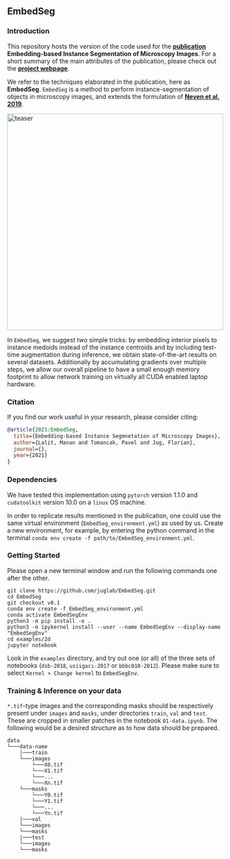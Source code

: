 ## EmbedSeg 

### Introduction
This repository hosts the version of the code used for the **[publication]()** **Embedding-based Instance Segmentation of Microscopy Images**. For a short summary of the main attributes of the publication, please check out the **[project webpage]()**.

We refer to the techniques elaborated in the publication, here as **EmbedSeg**. `EmbedSeg` is a method to perform instance-segmentation of objects in microscopy images, and extends the formulation of **[Neven et al, 2019](https://arxiv.org/abs/1906.11109)**. 

<img src="https://mlbyml.github.io/EmbedSeg_RC/images/teaser/train_images_painted.gif" alt="teaser" width="500"/>


In `EmbedSeg`, we suggest two simple tricks: by embedding interior pixels to instance medoids instead of the instance centroids and by including test-time augmentation during inference, we obtain state-of-the-art results on several datasets. Additionally by accumulating gradients over multiple steps, we allow our overall pipeline to have a small enough memory footprint to allow network training on virtually all CUDA enabled laptop hardware.

### Citation
If you find our work useful in your research, please consider citing:

```bibtex
@article{2021:EmbedSeg,
  title={Embedding-based Instance Segmnetation of Microscopy Images},
  author={Lalit, Manan and Tomancak, Pavel and Jug, Florian},
  journal={},
  year={2021}
}
```

### Dependencies 
We have tested this implementation using `pytorch` version 1.1.0 and `cudatoolkit` version 10.0 on a `linux` OS machine. 

In order to replicate results mentioned in the publication, one could use the same virtual environment (`EmbedSeg_environment.yml`) as used by us. Create a new environment, for example,  by entering the python command in the terminal `conda env create -f path/to/EmbedSeg_environment.yml`.

### Getting Started

Please open a new terminal window and run the following commands one after the other.

```shell
git clone https://github.com/juglab/EmbedSeg.git
cd EmbedSeg
git checkout v0.1
conda env create -f EmbedSeg_environment.yml
conda activate EmbedSegEnv
python3 -m pip install -e .
python3 -m ipykernel install --user --name EmbedSegEnv --display-name "EmbedSegEnv"
cd examples/2d
jupyter notebook
```

Look in the `examples` directory,  and try out one (or all) of the three sets of notebooks (`dsb-2018`, `usiigaci-2017` or `bbbc010-2012`). Please make sure to select `Kernel > Change kernel` to `EmbedSegEnv`.   


### Training & Inference on your data
   
`*.tif`-type images and the corresponding masks should be respectively present under `images` and `masks`, under directories `train`, `val` and `test`. These are cropped in smaller patches in the notebook `01-data.ipynb`. The following would be a desired structure as to how data should be prepared.

```
data
└───data-name
    |───train
	└───images
		└───X0.tif
		└───X1.tif
		└───...
		└───Xn.tif
	└───masks
		└───Y0.tif
		└───Y1.tif
		└───...
		└───Yn.tif
    |───val
	└───images
	└───masks
    |───test
	└───images
	└───masks
```


